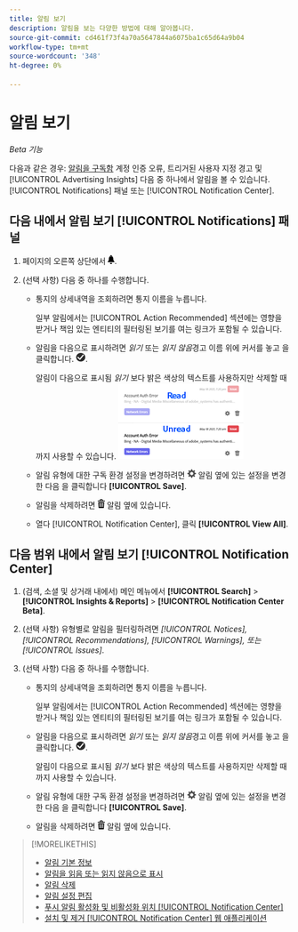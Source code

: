```yaml
---
title: 알림 보기
description: 알림을 보는 다양한 방법에 대해 알아봅니다.
source-git-commit: cd461f73f4a70a5647844a6075ba1c65d64a9b04
workflow-type: tm+mt
source-wordcount: '348'
ht-degree: 0%

---
```


# 알림 보기

*Beta 기능*

다음과 같은 경우: [알림을 구독함](notification-edit.md) 계정 인증 오류, 트리거된 사용자 지정 경고 및 [!UICONTROL Advertising Insights] 다음 중 하나에서 알림을 볼 수 있습니다. [!UICONTROL Notifications] 패널 또는 [!UICONTROL Notification Center].

## 다음 내에서 알림 보기 [!UICONTROL Notifications] 패널

1. 페이지의 오른쪽 상단에서 ![알림](/help/search-social-commerce/assets/notifications-panel.png "알림").

1. (선택 사항) 다음 중 하나를 수행합니다.

   * 통지의 상세내역을 조회하려면 통지 이름을 누릅니다.

      일부 알림에서는 [!UICONTROL Action Recommended] 섹션에는 영향을 받거나 책임 있는 엔티티의 필터링된 보기를 여는 링크가 포함될 수 있습니다.

   * 알림을 다음으로 표시하려면 *읽기* 또는 *읽지 않음*&#x200B;경고 이름 위에 커서를 놓고 을 클릭합니다. ![읽음 또는 읽지 않음으로 표시](/help/search-social-commerce/assets/notifications-read-unread.png "읽음 또는 읽지 않음으로 표시").

      알림이 다음으로 표시됨 *읽기* 보다 밝은 색상의 텍스트를 사용하지만 삭제할 때까지 사용할 수 있습니다.
   ![읽은 알림 및 읽지 않은 알림](/help/search-social-commerce/assets/notifications-read-vs-unread.png "읽은 알림 및 읽지 않은 알림")

   * 알림 유형에 대한 구독 환경 설정을 변경하려면 ![설정](/help/search-social-commerce/assets/settings-nc.png "설정") 알림 옆에 있는 설정을 변경한 다음 을 클릭합니다 **[!UICONTROL Save]**.

   * 알림을 삭제하려면 ![삭제](/help/search-social-commerce/assets/delete.png "삭제") 알림 옆에 있습니다.

   * 열다 [!UICONTROL Notification Center], 클릭 **[!UICONTROL View All]**.


## 다음 범위 내에서 알림 보기 [!UICONTROL Notification Center]

1. (검색, 소셜 및 상거래 내에서) 메인 메뉴에서 **[!UICONTROL Search]** > **[!UICONTROL Insights & Reports]** > **[!UICONTROL Notification Center Beta]**.

1. (선택 사항) 유형별로 알림을 필터링하려면 *[!UICONTROL Notices], [!UICONTROL Recommendations], [!UICONTROL Warnings], 또는[!UICONTROL Issues]*.

1. (선택 사항) 다음 중 하나를 수행합니다.

   * 통지의 상세내역을 조회하려면 통지 이름을 누릅니다.

      일부 알림에서는 [!UICONTROL Action Recommended] 섹션에는 영향을 받거나 책임 있는 엔티티의 필터링된 보기를 여는 링크가 포함될 수 있습니다.

   * 알림을 다음으로 표시하려면 *읽기* 또는 *읽지 않음*&#x200B;경고 이름 위에 커서를 놓고 을 클릭합니다. ![읽음 또는 읽지 않음으로 표시](/help/search-social-commerce/assets/notifications-read-unread.png "읽음 또는 읽지 않음으로 표시").

      알림이 다음으로 표시됨 *읽기* 보다 밝은 색상의 텍스트를 사용하지만 삭제할 때까지 사용할 수 있습니다.

   * 알림 유형에 대한 구독 환경 설정을 변경하려면 ![설정](/help/search-social-commerce/assets/settings-nc.png "설정")  알림 옆에 있는 설정을 변경한 다음 을 클릭합니다 **[!UICONTROL Save]**.

   * 알림을 삭제하려면 ![삭제](/help/search-social-commerce/assets/delete.png "삭제") 알림 옆에 있습니다.

>[!MORELIKETHIS]
>
>* [알림 기본 정보](/help/search-social-commerce/notifications/notification-about.md)
>* [알림을 읽음 또는 읽지 않음으로 표시](notification-mark-read-unread.md)
>* [알림 삭제](notification-delete.md)
>* [알림 설정 편집](notification-edit.md)
>* [푸시 알림 활성화 및 비활성화 위치 [!UICONTROL Notification Center]](notifications-push-enable-disable.md)
>* [설치 및 제거 [!UICONTROL Notification Center] 웹 애플리케이션](notification-app-install-uninstall.md)

